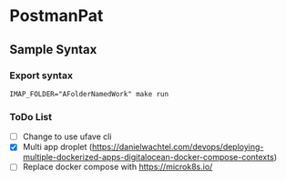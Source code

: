 # PostmanPat

## Sample Syntax

### Export syntax

```text
IMAP_FOLDER="AFolderNamedWork" make run
```

### ToDo List

- [ ] Change to use ufave cli
- [X] Multi app droplet (https://danielwachtel.com/devops/deploying-multiple-dockerized-apps-digitalocean-docker-compose-contexts)
- [ ] Replace docker compose with https://microk8s.io/
